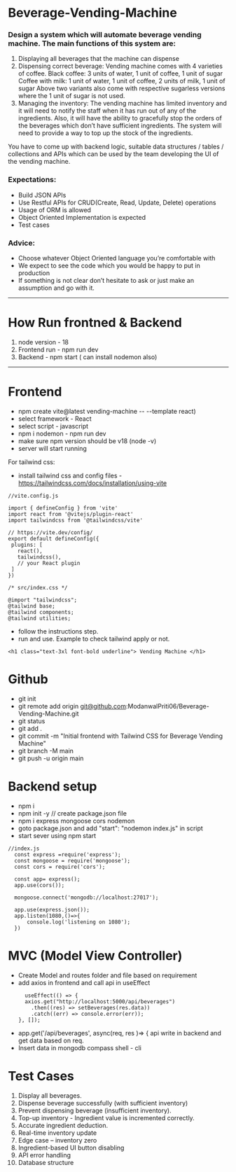 # Beverage-Vending-Machine
### Design a system which will automate beverage vending machine. The main functions of this system are:

1. Displaying all beverages that the machine can dispense
2. Dispensing correct beverage:
  Vending machine comes with 4 varieties of coffee.
  Black coffee: 3 units of water, 1 unit of coffee, 1 unit of sugar
  Coffee with milk: 1 unit of water, 1 unit of coffee, 2 units of milk, 1 unit of sugar
  Above two variants also come with respective sugarless versions where the 1 unit of sugar is not used.
3. Managing the inventory:
  The vending machine has limited inventory and it will need to notify the staff when it has run out of any of the ingredients. Also, it will have the ability to gracefully stop the orders
  of the beverages which don’t have sufficient ingredients. The system will need to provide a way to top up the stock of the ingredients.

You have to come up with backend logic, suitable data structures / tables / collections and APIs which can be used by the team developing the UI of the vending machine.

### Expectations:
- Build JSON APIs
- Use Restful APIs for CRUD(Create, Read, Update, Delete) operations
- Usage of ORM is allowed
- Object Oriented Implementation is expected
- Test cases

### Advice:
- Choose whatever Object Oriented language you’re comfortable with
- We expect to see the code which you would be happy to put in production
- If something is not clear don’t hesitate to ask or just make an assumption and go with it.

---

# How Run frontned & Backend
1. node version - 18
2. Frontend run - npm run dev 
3. Backend - npm start ( can install nodemon also)

---
# Frontend
- npm create vite@latest vending-machine -- --template react)
- select framework - React
- select script - javascript
- npm i nodemon - npm run dev
- make sure npm version should be v18 (node -v)
- server will start running

For tailwind css: 
- install tailwind css and config files - https://tailwindcss.com/docs/installation/using-vite
 ```
//vite.config.js

import { defineConfig } from 'vite'
import react from '@vitejs/plugin-react'
import tailwindcss from '@tailwindcss/vite'

// https://vite.dev/config/
export default defineConfig({
  plugins: [
    react(),       
    tailwindcss(),
    // your React plugin
  ]
})

```
```
/* src/index.css */

@import "tailwindcss";
@tailwind base;
@tailwind components;
@tailwind utilities;

```

- follow the instructions step.
- run and use. Example to check tailwind apply or not.
```
<h1 class="text-3xl font-bold underline"> Vending Machine </h1>
```

# Github
- git init
- git remote add origin git@github.com:ModanwalPriti06/Beverage-Vending-Machine.git
- git status
- git add .
- git commit -m "Initial frontend with Tailwind CSS for Beverage Vending Machine"
- git branch -M main
- git push -u origin main

# Backend setup
- npm i
- npm init -y   // create package.json file
- npm i express mongoose cors nodemon
- goto package.json and add "start": "nodemon index.js" in script
- start sever using npm start
```
//index.js
  const express =require('express');
  const mongoose = require('mongoose');
  const cors = require('cors');
  
  const app= express();
  app.use(cors());

  mongoose.connect('mongodb://localhost:27017');
  
  app.use(express.json());
  app.listen(1080,()=>{
      console.log('listening on 1080');
  })
```
# MVC (Model View Controller)
- Create Model and routes folder and file based on requirement
- add axios in frontend and call api in useEffect
  ```
    useEffect(() => {
    axios.get("http://localhost:5000/api/beverages")
      .then((res) => setBeverages(res.data))
      .catch((err) => console.error(err));
  }, []);
  ```
- app.get('/api/beverages',  async(req, res )=> { api write in backend and get data based on req.
- Insert data in mongodb compass shell - cli

# Test Cases

1. Display all beverages.
2. Dispense beverage successfully (with sufficient inventory)
3. Prevent dispensing beverage (insufficient inventory).
4. Top-up inventory -  Ingredient value is incremented correctly.
5. Accurate ingredient deduction.
6. Real-time inventory update
7. Edge case – inventory zero
8. Ingredient-based UI button disabling
9. API error handling
10. Database structure




